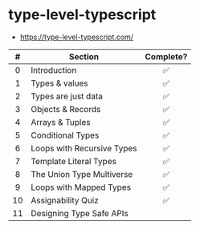# type-level-typescript

- <https://type-level-typescript.com/>

|  #  | Section                    | Complete? |
| :-: | -------------------------- | :-------: |
|  0  | Introduction               |    ✅     |
|  1  | Types & values             |    ✅     |
|  2  | Types are just data        |    ✅     |
|  3  | Objects & Records          |    ✅     |
|  4  | Arrays & Tuples            |    ✅     |
|  5  | Conditional Types          |    ✅     |
|  6  | Loops with Recursive Types |    ✅     |
|  7  | Template Literal Types     |    ✅     |
|  8  | The Union Type Multiverse  |    ✅     |
|  9  | Loops with Mapped Types    |    ✅     |
| 10  | Assignability Quiz         |    ✅     |
| 11  | Designing Type Safe APIs   |           |
